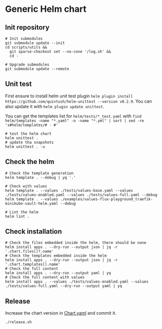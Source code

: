 # Generic Helm chart

## Init repository

```shell
# Init submodules
git submodule update --init
cd scripts/utils &&
  git sparse-checkout set --no-cone '/log.sh' &&
  cd -

# Upgrade submodules
git submodule update --remote
```

## Unit test

First ensure to install helm unit test plugin `helm plugin install https://github.com/quintush/helm-unittest --version v0.2.9`.
You can also update it with `helm plugin update unittest`.

You can get the templates list for `helm/tests/*_test.yaml` with `find helm/templates -name "*.yaml" -o -name "*.yml" | sort | sed -re 's#helm/templates/# - #'`

```shell
# test the helm chart
helm unittest .
# update tha snapshots
helm unittest . -u
```

## Check the helm

```shell
# Check the template generation
helm template . --debug | yq '.'

# Check with values
helm template . --values ./tests/values-base.yaml --values ./tests/values-enabled.yaml --values ./tests/values-full.yaml --debug
helm template . --values ./examples/values-flux-playground_traefik-minikube-vault-helm.yaml --debug

# Lint the helm
helm lint .
```

## Check installation

```shell
# Check the files embedded inside the helm, there should be none
helm install apps . --dry-run --output json | jq -r '.chart.files[]?.name'
# Check the templates embedded inside the helm
helm install apps . --dry-run --output json | jq -r '.chart.templates[].name'
# Check the full content
helm install apps . --dry-run --output yaml | yq
# Check the full content with values
helm install apps . --values ./tests/values-enabled.yaml --values ./tests/values-full.yaml --dry-run --output yaml | yq
```

## Release

Increase the chart version in [Chart.yaml](Chart.yaml) and commit it.

```shell
./release.sh
```
